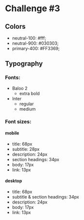 # Challenge #3

## Colors

- neutral-100: #fff;
- neutral-900: #030303;
- primary-400: #FF3369;

## Typography

### Fonts: 

- Baloo 2
  - extra bold
- Inter
  - regular
  - medium

### Font sizes:

#### mobile

- title: 68px
- subtitle: 28px
- description: 24px
- section headings: 34px
- body: 17px
- link: 13px

#### desktop

- title: 68px
- subtitle & section headings: 34px
- description: 24px
- body: 17px
- link: 13px

#### 